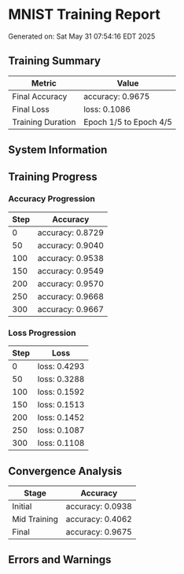 # MNIST Training Report
Generated on: Sat May 31 07:54:16 EDT 2025

## Training Summary

| Metric | Value |
|--------|-------|
| Final Accuracy | accuracy: 0.9675 |
| Final Loss | loss: 0.1086 |
| Training Duration | Epoch 1/5 to Epoch 4/5 |

## System Information



## Training Progress

### Accuracy Progression

| Step | Accuracy |
|------|----------|
| 0 | accuracy: 0.8729 |
| 50 | accuracy: 0.9040 |
| 100 | accuracy: 0.9538 |
| 150 | accuracy: 0.9549 |
| 200 | accuracy: 0.9570 |
| 250 | accuracy: 0.9668 |
| 300 | accuracy: 0.9667 |

### Loss Progression

| Step | Loss |
|------|------|
| 0 | loss: 0.4293 |
| 50 | loss: 0.3288 |
| 100 | loss: 0.1592 |
| 150 | loss: 0.1513 |
| 200 | loss: 0.1452 |
| 250 | loss: 0.1087 |
| 300 | loss: 0.1108 |

## Convergence Analysis

| Stage | Accuracy |
|-------|----------|
| Initial | accuracy: 0.0938 |
| Mid Training | accuracy: 0.4062 |
| Final | accuracy: 0.9675 |

## Errors and Warnings


